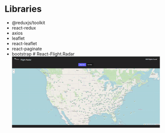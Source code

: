 # Libraries

- @reduxjs/toolkit
- react-redux
- axios
- leaflet
- react-leaflet
- react-paginate
- bootstrap
#   R e a c t - F l i g h t . R a d a r 
 
 ![My Awesome GIF](https://github.com/Abdulsametdursun/React-Flight.Radar/blob/main/Record.gif)
